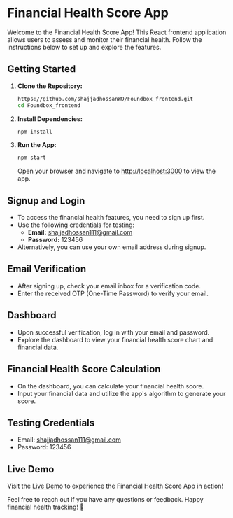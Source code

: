 # Financial Health Score App

Welcome to the Financial Health Score App! This React frontend application allows users to assess and monitor their financial health. Follow the instructions below to set up and explore the features.

## Getting Started

1. **Clone the Repository:**
   ```bash
   https://github.com/shajjadhossanWD/Foundbox_frontend.git
   cd Foundbox_frontend
   ```

2. **Install Dependencies:**
   ```bash
   npm install
   ```

3. **Run the App:**
   ```bash
   npm start
   ```
   Open your browser and navigate to [http://localhost:3000](http://localhost:3000) to view the app.

## Signup and Login

- To access the financial health features, you need to sign up first.
- Use the following credentials for testing:
  - **Email:** shajjadhossan111@gmail.com
  - **Password:** 123456
- Alternatively, you can use your own email address during signup.

## Email Verification

- After signing up, check your email inbox for a verification code.
- Enter the received OTP (One-Time Password) to verify your email.

## Dashboard

- Upon successful verification, log in with your email and password.
- Explore the dashboard to view your financial health score chart and financial data.

## Financial Health Score Calculation

- On the dashboard, you can calculate your financial health score.
- Input your financial data and utilize the app's algorithm to generate your score.

## Testing Credentials

- Email: shajjadhossan111@gmail.com
- Password: 123456

## Live Demo

Visit the [Live Demo](#https://65525b11ed02710ede097817--brilliant-pastelito-80466a.netlify.app) to experience the Financial Health Score App in action!

Feel free to reach out if you have any questions or feedback. Happy financial health tracking! 🚀